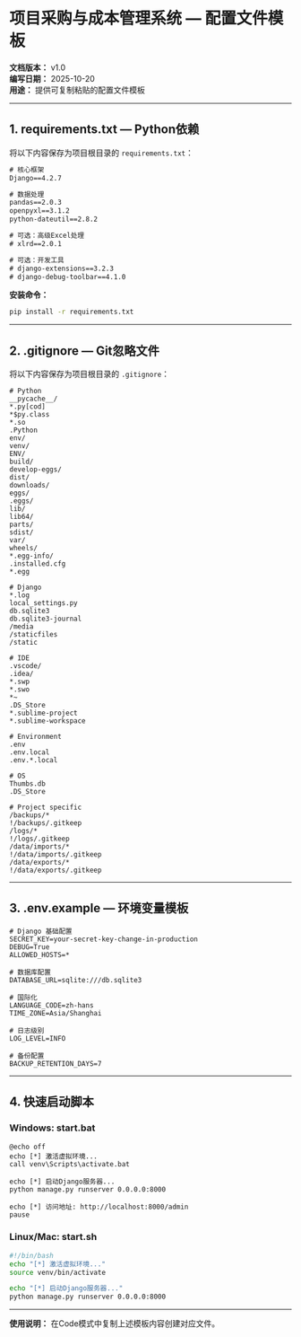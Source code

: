 # 项目采购与成本管理系统 — 配置文件模板

**文档版本：** v1.0  
**编写日期：** 2025-10-20  
**用途：** 提供可复制粘贴的配置文件模板

---

## 1. requirements.txt — Python依赖

将以下内容保存为项目根目录的 `requirements.txt`：

```txt
# 核心框架
Django==4.2.7

# 数据处理
pandas==2.0.3
openpyxl==3.1.2
python-dateutil==2.8.2

# 可选：高级Excel处理
# xlrd==2.0.1

# 可选：开发工具
# django-extensions==3.2.3
# django-debug-toolbar==4.1.0
```

**安装命令：**
```bash
pip install -r requirements.txt
```

---

## 2. .gitignore — Git忽略文件

将以下内容保存为项目根目录的 `.gitignore`：

```
# Python
__pycache__/
*.py[cod]
*$py.class
*.so
.Python
env/
venv/
ENV/
build/
develop-eggs/
dist/
downloads/
eggs/
.eggs/
lib/
lib64/
parts/
sdist/
var/
wheels/
*.egg-info/
.installed.cfg
*.egg

# Django
*.log
local_settings.py
db.sqlite3
db.sqlite3-journal
/media
/staticfiles
/static

# IDE
.vscode/
.idea/
*.swp
*.swo
*~
.DS_Store
*.sublime-project
*.sublime-workspace

# Environment
.env
.env.local
.env.*.local

# OS
Thumbs.db
.DS_Store

# Project specific
/backups/*
!/backups/.gitkeep
/logs/*
!/logs/.gitkeep
/data/imports/*
!/data/imports/.gitkeep
/data/exports/*
!/data/exports/.gitkeep
```

---

## 3. .env.example — 环境变量模板

```env
# Django 基础配置
SECRET_KEY=your-secret-key-change-in-production
DEBUG=True
ALLOWED_HOSTS=*

# 数据库配置
DATABASE_URL=sqlite:///db.sqlite3

# 国际化
LANGUAGE_CODE=zh-hans
TIME_ZONE=Asia/Shanghai

# 日志级别
LOG_LEVEL=INFO

# 备份配置
BACKUP_RETENTION_DAYS=7
```

---

## 4. 快速启动脚本

### Windows: start.bat

```batch
@echo off
echo [*] 激活虚拟环境...
call venv\Scripts\activate.bat

echo [*] 启动Django服务器...
python manage.py runserver 0.0.0.0:8000

echo [*] 访问地址: http://localhost:8000/admin
pause
```

### Linux/Mac: start.sh

```bash
#!/bin/bash
echo "[*] 激活虚拟环境..."
source venv/bin/activate

echo "[*] 启动Django服务器..."
python manage.py runserver 0.0.0.0:8000
```

---

**使用说明：** 在Code模式中复制上述模板内容创建对应文件。